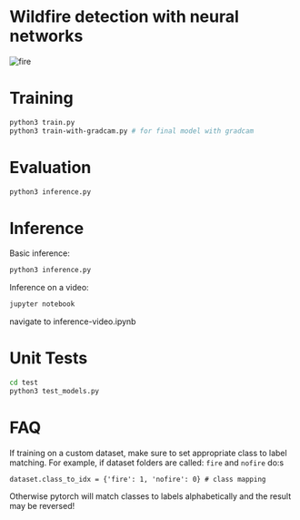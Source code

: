 # Wildfire detection with neural networks

![fire](docs/fire.gif)


# Training 
```bash
python3 train.py
python3 train-with-gradcam.py # for final model with gradcam
```

# Evaluation
```bash
python3 inference.py
```

# Inference

Basic inference:
```bash
python3 inference.py
```

Inference on a video:
```bash
jupyter notebook
```
navigate to inference-video.ipynb

# Unit Tests
```bash
cd test
python3 test_models.py
```


# FAQ

If training on a custom dataset, make sure to set appropriate class to label matching.
For example, if dataset folders are called: `fire` and `nofire` do:s
```
dataset.class_to_idx = {'fire': 1, 'nofire': 0} # class mapping
```
Otherwise pytorch will match classes to labels alphabetically and the result may be reversed!